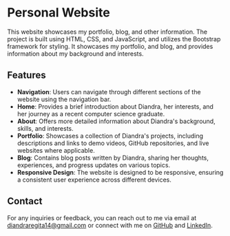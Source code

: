 # Personal Website

This website showcases my portfolio, blog, and other information. The project is built using HTML, CSS, and JavaScript, and utilizes the Bootstrap framework for styling. It showcases my portfolio, and blog, and provides information about my background and interests.

## Features
- **Navigation**: Users can navigate through different sections of the website using the navigation bar.
- **Home**: Provides a brief introduction about Diandra, her interests, and her journey as a recent computer science graduate.
- **About**: Offers more detailed information about Diandra's background, skills, and interests.
- **Portfolio**: Showcases a collection of Diandra's projects, including descriptions and links to demo videos, GitHub repositories, and live websites where applicable.
- **Blog**: Contains blog posts written by Diandra, sharing her thoughts, experiences, and progress updates on various topics.
- **Responsive Design**: The website is designed to be responsive, ensuring a consistent user experience across different devices.

## Contact
For any inquiries or feedback, you can reach out to me via email at [diandraregita14@gmail.com](mailto:diandraregita14@gmail.com) or connect with me on [GitHub](https://github.com/diandrarad) and [LinkedIn](http://linkedin.com/in/diandradamanik).
